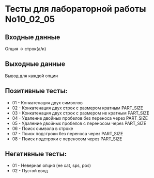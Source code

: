 # Тесты для лабораторной работы No10_02_05


## Входные данные
Опция -> строк(a/и)
## Выходные данные
Вывод для каждой опции

## Позитивные тесты:
- 01 - Конкатенация двух символов
- 02 - Конкатенация двух строк с размером кратным PART_SIZE
- 03 - Конкатенация двух строк с размером не кратным PART_SIZE
- 04 - Удаление двойных пробелов без переноса через PART_SIZE
- 05 - Удаление двойных пробелов с переносом через PART_SIZE
- 06 - Поиск символа в строке
- 07 - Поиск подстроки без переноса через PART_SIZE
- 08 - Поиск подстроки с переносом через PART_SIZE


## Негативные тесты:
- 01 - Неверная опция (не cat, sps, pos)
- 02 - Пустой ввод

